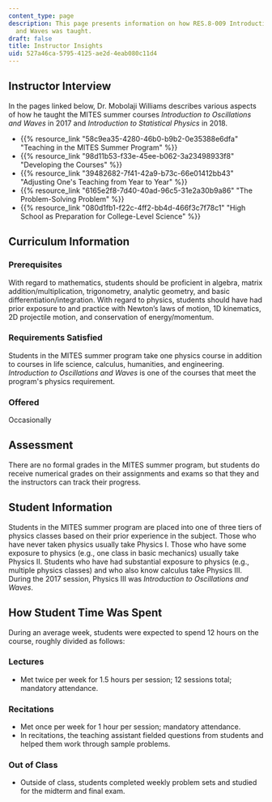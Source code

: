 ```yaml
---
content_type: page
description: This page presents information on how RES.8-009 Introduction to Oscillations
  and Waves was taught.
draft: false
title: Instructor Insights
uid: 527a46ca-5795-4125-ae2d-4eab080c11d4
---
```

## Instructor Interview

In the pages linked below, Dr. Mobolaji Williams describes various aspects of how he taught the MITES summer courses *Introduction to Oscillations and Waves* in 2017 and *Introduction to Statistical Physics* in 2018.

- {{% resource_link "58c9ea35-4280-46b0-b9b2-0e35388e6dfa" "Teaching in the MITES Summer Program" %}}
- {{% resource_link "98d11b53-f33e-45ee-b062-3a23498933f8" "Developing the Courses" %}}
- {{% resource_link "39482682-7f41-42a9-b73c-66e01412bb43" "Adjusting One's Teaching from Year to Year" %}}
- {{% resource_link "6165e2f8-7d40-40ad-96c5-31e2a30b9a86" "The Problem-Solving Problem" %}}
- {{% resource_link "080d1fb1-f22c-4ff2-bb4d-466f3c7f78c1" "High School as Preparation for College-Level Science" %}}

## Curriculum Information

### Prerequisites

With regard to mathematics, students should be proficient in algebra, matrix addition/multiplication, trigonometry, analytic geometry, and basic differentiation/integration. With regard to physics, students should have had prior exposure to and practice with Newton’s laws of motion, 1D kinematics, 2D projectile motion, and conservation of energy/momentum.

### Requirements Satisfied

Students in the MITES summer program take one physics course in addition to courses in life science, calculus, humanities, and engineering. *Introduction to Oscillations and Waves* is one of the courses that meet the program's physics requirement.

### Offered

Occasionally

## Assessment

There are no formal grades in the MITES summer program, but students do receive numerical grades on their assignments and exams so that they and the instructors can track their progress. 

## Student Information

Students in the MITES summer program are placed into one of three tiers of physics classes based on their prior experience in the subject. Those who have never taken physics usually take Physics I. Those who have some exposure to physics (e.g., one class in basic mechanics) usually take Physics II. Students who have had substantial exposure to physics (e.g., multiple physics classes) and who also know calculus take Physics III. During the 2017 session, Physics III was *Introduction to Oscillations and Waves*.

## How Student Time Was Spent

During an average week, students were expected to spend 12 hours on the course, roughly divided as follows:

### Lectures

- Met twice per week for 1.5 hours per session; 12 sessions total; mandatory attendance.

### Recitations

- Met once per week for 1 hour per session; mandatory attendance.
- In recitations, the teaching assistant fielded questions from students and helped them work through sample problems.

### Out of Class

- Outside of class, students completed weekly problem sets and studied for the midterm and final exam.